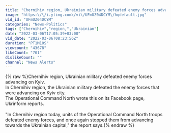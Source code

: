 ```yaml
---
title: "Chernihiv region, Ukrainian military defeated enemy forces advancing on Kyiv."
image: "https:\/\/i.ytimg.com\/vi\/UFmUZ04DCYM\/hqdefault.jpg"
vid_id: "UFmUZ04DCYM"
categories: "News-Politics"
tags: ["Chernihiv","region,","Ukrainian"]
date: "2022-03-06T17:05:39+03:00"
vid_date: "2022-03-06T08:23:56Z"
duration: "PT1M10S"
viewcount: "43678"
likeCount: "701"
dislikeCount: ""
channel: "News Alerts"
---
```

{% raw %}Chernihiv region, Ukrainian military defeated enemy forces advancing on Kyiv.<br />In Chernihiv region, the Ukrainian military defeated the enemy forces that were advancing on Kyiv city.<br />The Operational Command North wrote this on its Facebook page, Ukrinform reports.<br /><br />&quot;In Chernihiv region today, units of the Operational Command North troops defeated enemy forces, and once again stopped them from advancing towards the Ukrainian capital,&quot; the report says.{% endraw %}
